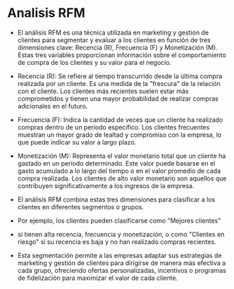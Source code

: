 # Analisis RFM
- El análisis RFM es una técnica utilizada en marketing y gestión de clientes para segmentar
y evaluar a los clientes en función de tres dimensiones clave: Recencia (R), Frecuencia (F) y Monetización (M). 
Estas tres variables proporcionan información sobre el comportamiento de compra de los clientes y su valor para el negocio.

- Recencia (R): Se refiere al tiempo transcurrido desde la última compra realizada por un cliente. 
Es una medida de la "frescura" de la relación con el cliente.
Los clientes más recientes suelen estar más comprometidos y tienen una mayor probabilidad de realizar compras adicionales en el futuro.

- Frecuencia (F): Indica la cantidad de veces que un cliente ha realizado compras dentro de un período específico. 
Los clientes frecuentes muestran un mayor grado de lealtad y compromiso con la empresa, lo que puede indicar su valor a largo plazo.

- Monetización (M): Representa el valor monetario total que un cliente ha gastado en un período determinado. Este valor puede basarse en el gasto acumulado a lo largo del tiempo o en el valor promedio de cada compra realizada. Los clientes de alto valor monetario son aquellos que contribuyen significativamente a los ingresos de la empresa.

- El análisis RFM combina estas tres dimensiones para clasificar a los clientes en diferentes segmentos o grupos. 
- Por ejemplo, los clientes pueden clasificarse como "Mejores clientes" 
- si tienen alta recencia, frecuencia y monetización, o como "Clientes en riesgo" si su recencia es baja y no han realizado compras recientes.

- Esta segmentación permite a las empresas adaptar sus estrategias de marketing y gestión de clientes 
para dirigirse de manera más efectiva a cada grupo, ofreciendo ofertas personalizadas, 
incentivos o programas de fidelización para maximizar el valor de cada cliente.
